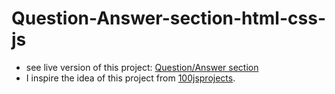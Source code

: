 # Question-Answer-section-html-css-js
* see live version of this project: [Question/Answer section](https://younes-aouka.github.io/Question-Answer-section-html-css-js/) <br>
* I inspire the idea of this project from [100jsprojects](https://www.100jsprojects.com/project/q-and-a-section).
